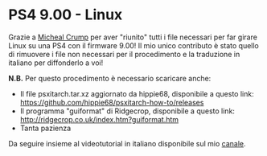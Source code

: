 # PS4 9.00 - Linux
Grazie a [Micheal Crump](https://www.youtube.com/c/mbcrump) per aver "riunito" tutti i file necessari per far girare Linux su una PS4 con il firmware 9.00! Il mio unico contributo è stato quello di rimuovere i file non necessari per il procedimento e la traduzione in italiano per diffonderlo a voi!

**N.B.** Per questo procedimento è necessario scaricare anche:
- Il file psxitarch.tar.xz aggiornato da hippie68, disponibile a questo link: https://github.com/hippie68/psxitarch-how-to/releases
- Il programma "guiformat" di Ridgecrop, disponibile a questo link: http://ridgecrop.co.uk/index.htm?guiformat.htm
- Tanta pazienza

Da seguire insieme al videotutorial in italiano disponibile sul mio [canale](https://www.youtube.com/channel/UClyHdEnPsTUb_KSRzz8rbFg).


